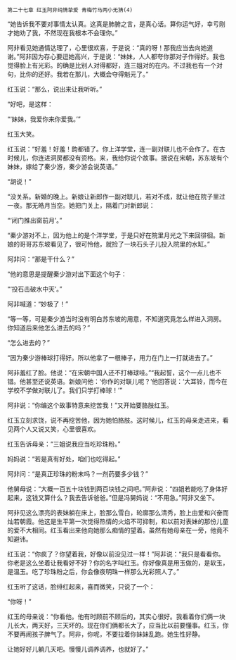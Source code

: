     第二十七章 红玉阿非纯情挚爱 青梅竹马两小无猜(4) 

   “她告诉我不要对事情太认真。这真是肺腑之言，是真心话。算你运气好，幸亏刚才她劝了我，不然现在我根本不会理你。”

   阿非看见她通情达理了，心里很欢喜，于是说：“真的呀！那我应当去向她道谢。”阿非因为存心要逗她高兴，于是说：“妹妹，人人都夸你那对子作得好。我也觉得脸上有光彩。的确是比别人对得都好，连三姐对的在内。不过我也有一个对句，比你的还好。我若在那儿，大概会夺得魁元了。”

   红玉说：“那么，说出来让我听听。”

   “好吧，是这样：

   “‘妹妹，我爱你来你爱我。’”

   红玉大笑。

   红玉说：“好羞！好羞！韵都错了。你上洋学堂，连一副对联儿也不会作了。在古时候儿，你连进洞房都没有资格。来，我给你说个故事。据说在宋朝，苏东坡有个妹妹，嫁给了秦少游，秦少游会说英语。”

   “胡说！”

   “没关系。新婚的晚上。新娘让新郎作一副对联儿，若对不成，就让他在院子里过一夜。那无皓月当空。她把门关上，隔着门对新郎说：

   “‘闭门推出窗前月’。”

   “秦少游对不上，因为他上的是个洋学堂，于是只好在院里月光之下来回徘徊。新娘的哥哥苏东坡看见了，很可怜他，就捡了一块石头子儿投入院里的水缸。”

   阿非问：“那是干什么？”

   “他的意思是提醒秦少游对出下面这个句子：

   “‘投石击破水中天’。”

   阿非喊道：“妙极了！”

   “等一等，可是秦少游当时没有明白苏东坡的用意，不知道究竟怎么样进入洞房。你知道后来他怎么进去的吗？”

   “怎么进去的？”

   “因为秦少游棒球打得好。所以他拿了一根棒子，用力在门上一打就进去了。”

   阿非羞红了脸。他说：“在宋朝中国人还不打棒球哇。”“我起誓，这个一点儿也不错。他甚至还说英语。新娘问他：‘你作的对联儿呢？’他回答说：‘大耳铃，而今在学校不学做对联儿了。我们只学打棒球！’”

   阿非说：“你编这个故事特意来挖苦我！”又开始要胳肢红玉。

   红玉立刻求饶，说不再挖苦他，因为她怕胳肢。这时候儿，红玉的母亲走进来，看见两个人又说又笑，心里很喜欢。

   红玉告诉母亲：“三姐说我应当吃珍珠粉。”

   妈妈说：“若是真有好处，咱们也吃得起。”

   阿非问：“是真正珍珠的粉末吗？一剂药要多少钱？”

   他舅母说：“大概一百五十块钱到两百块钱之间吧。”阿非说：“四姐若能吃了身体好起来，这钱又算什么？我去告诉爸爸。”但是冯舅妈说：“不用急。”阿非又坐下。

   阿非见这么漂亮的表妹躺在床上，脸那么雪白，轮廓那么清秀，脸上由爱和兴奋而灿若朝霞。他这是生平第一次觉得热情的火焰不可抑制，和以前对表妹的那份儿童的爱不大相同。红玉看出来他向她那么痴情的望着。虽然有她母亲在一旁，他竟不知避讳。

   红玉说：“你疯了？你望着我，好像以前没见过一样！”阿非说：“我只是看看你。你老是这么坐着让我看好不好？你的名字叫红玉。你好像真是用玉做的，是软玉，是温玉。吃了珍珠粉之后，你会像夜明珠一样那么光彩照人了。”

   红玉听了这话，脸绯红起来，喜而微笑，只说了一个：

   “你呀！”

   红玉的母亲说：“你看他。他有时顾前不顾后的，其实心很好。我看着你们俩一块儿长大，两天好，三天坏的。现在你们俩都长大了，应当比以前要懂事。红玉，你不要再闹孩子脾气了。阿非，你呢，不要拉着你妹妹乱跑。她生性好静。

   让她好好儿躺几天吧。慢慢儿调养调养，也就好了。”

